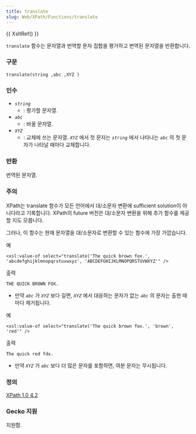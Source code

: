 ```yaml
---
title: translate
slug: Web/XPath/Functions/translate
---
```

{{ XsltRef() }}

`translate` 함수는 문자열과 번역할 문자 집합을 평가하고 번역된 문자열을 반환합니다.

### 구문

```
translate(string ,abc ,XYZ )
```

### 인수

- _`string`_
  - : 평가할 문자열.
- _`abc`_
  - : 바꿀 문자열.
- _`XYZ`_
  - : 교체에 쓰는 문자열.
    _`XYZ`_
    에서 첫 문자는
    _`string`_
    에서 나타나는
    _`abc`_
    의 첫 문자가 나타날 때마다 교체합니다.

### 반환

번역된 문자열.

### 주의

XPath는 translate 함수가 모든 언어에서 대/소문자 변환에 sufficient solution이 아니다라고 기록합니다. XPath의 future 버전은 대/소문자 변환을 위해 추가 함수를 제공할 지도 모릅니다.

그러나, 이 함수는 현재 문자열을 대/소문자로 변환할 수 있는 함수에 가장 가깝습니다.

예

```
<xsl:value-of select="translate('The quick brown fox.', 'abcdefghijklmnopqrstuvwxyz', 'ABCDEFGHIJKLMNOPQRSTUVWXYZ'" />
```

출력

```
THE QUICK BROWN FOX.
```

- 만약
  _`abc`_
  가
  _`XYZ`_
  보다 길면,
  _`XYZ`_
  에서 대응하는 문자가 없는
  _`abc`_
  의 문자는 출현 때마다 제거됩니다.

예

```
<xsl:value-of select="translate('The quick brown fox.', 'brown', 'red'" />
```

출력

```
The quick red fdx.
```

- 만약
  _`XYZ`_
  가
  _`abc`_
  보다 더 많은 문자를 포함하면, 여분 문자는 무시됩니다.

### 정의

[XPath 1.0 4.2](http://www.w3.org/TR/xpath#function-translate)

### Gecko 지원

지원함.
